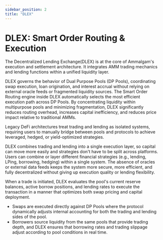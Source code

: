 ```yaml
---
sidebar_position: 2
title: "DLEX"
---
```


# DLEX: Smart Order Routing & Execution

The Decentralized Lending Exchange(DLEX) is at the core of Ammalgam's execution and settlement architecture. It integrates AMM trading mechanics and lending functions within a unified liquidity layer.

DLEX governs the behavior of Dual Purpose Pools (DP Pools), coordinating swap execution, loan origination, and interest accrual without relying on external oracle feeds or fragmented liquidity sources. The Smart Order Routing engine inside DLEX automatically selects the most efficient execution path across DP Pools. By concentrating liquidity within multipurpose pools and minimizing fragmentation, DLEX significantly reduces routing overhead, increases capital inefficiency, and reduces price impact relative to traditional AMMs.

Legacy DeFi architectures treat trading and lending as isolated systems, requiring users to manually bridge between pools and protocols to achieve leveraged, hedged, or yield-optimized strategies.

DLEX combines trading and lending into a single execution layer, so capital can move more easily and strategies don't have to be split across platforms. Users can combine or layer different financial strategies (e.g., lending, LPing, borrowing, hedging) within a single system. The absence of oracles or external data feeds keeps the system more secure, more efficient, and fully decentralized without giving up execution quality or lending flexibility.

When a trade is initiated, DLEX evaluates the pool's current reserve balances, active borrow positions, and lending rates to execute the transaction in a manner that optimizes both swap pricing and capital deployment.

- Swaps are executed directly against DP Pools where the protocol dynamically adjusts internal accounting for both the trading and lending sides of the pool.
- Borrowers source liquidity from the same pools that provide trading depth, and DLEX ensures that borrowing rates and trading slippage adjust according to pool conditions in real time.